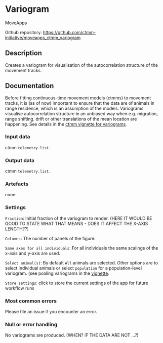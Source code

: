 # Variogram

MoveApps

Github repository: https://github.com/ctmm-initiative/moveapps_ctmm_variogram

## Description
Creates a variogram for visualisation of the autocorrelation structure of the movement tracks. 

## Documentation
Before fitting continuous-time movement models (ctmms) to movement tracks, it is (as of now) important to ensure that the data are of animals in range residence, which is an assumption of the models. Variograms visualise autocorrelation structure in an unbiased way when e.g. migration, range shifting, drift or other translations of the mean location are happening. See details in the [ctmm vignette for variograms](https://cran.r-project.org/web/packages/ctmm/vignettes/variogram.html).

### Input data
ctmm `telemetry.list`. 

### Output data
ctmm `telemetry.list`.

### Artefacts
none

### Settings
`Fraction`: Initial fraction of the variogram to render. (HERE IT WOULD BE GOOD TO STATE WHAT THAT MEANS - DOES IT AFFECT THE X-AXIS LENGTH??)

`Columns`: The number of panels of the figure. 

`Same axes for all individuals`: For all individuals the same scalings of the x-axis and y-axis are used. 

`Select animal(s)`: By default `All` animals are selected. Other options are to select individual animals or select `population` for a population-level variogram. (see pooling variograms in the [vignette](https://cran.r-project.org/web/packages/ctmm/vignettes/variogram.html).

`Store settings`: click to store the current settings of the app for future workflow runs

### Most common errors
Please file an issue if you encounter an error. 

### Null or error handling
No variograms are produced. (WHEN? IF THE DATA ARE NOT ...?)
